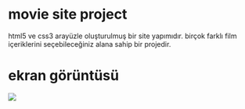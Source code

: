 <h1>movie site project </h1>

html5 ve css3 arayüzle oluşturulmuş bir site yapımıdır.
birçok farklı film içeriklerini seçebileceğiniz alana sahip bir projedir.

<h1> ekran görüntüsü </h1>

![](ekran.gif)
